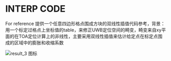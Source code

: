 # INTERP CODE
For reference
提供一个任意四边形格点围成方块的双线性插值代码参考，背景：用一个标定过格点上坐标值的table，来修正UWB定位空间的畸变，畸变来自xy平面的在TOA定位计算上的非线性，主要采用双线性插值来估计给定点在标定点围成的区域中的膨胀和收缩系数

![result_3 图标](https://github.com/AgathaZhang/HG-use_interp_table/tree/master/old/interp示意图.png)

